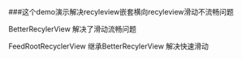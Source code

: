 ###这个demo演示解决recyleview嵌套横向recyleview滑动不流畅问题


BetterRecylerView 解决了滑动流畅问题 


FeedRootRecyclerView 继承BetterRecylerView 解决快速滑动
